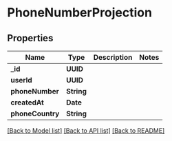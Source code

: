 # PhoneNumberProjection

## Properties
Name | Type | Description | Notes
------------ | ------------- | ------------- | -------------
**_id** | **UUID** |  | 
**userId** | **UUID** |  | 
**phoneNumber** | **String** |  | 
**createdAt** | **Date** |  | 
**phoneCountry** | **String** |  | 

[[Back to Model list]](../README#documentation-for-models) [[Back to API list]](../README#documentation-for-api-endpoints) [[Back to README]](../README)


